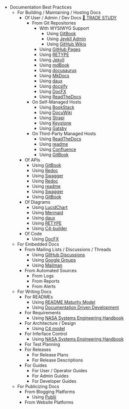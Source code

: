 * Documentation Best Practices
    * For Building / Maintaining / Hosting Docs
      * Of User / Admin / Dev Docs [📖 TRADE STUDY](../trade-studies/trade-study-hostingdocs-user)
        * From Git Repositories
          * With WYSIWYG Support
            * Using [GitBook](https://www.gitbook.com)
            * Using [Jeykll Admin](https://jekyll.github.io/jekyll-admin/)
            * Using [GitHub Wikis](https://docs.github.com/en/communities/documenting-your-project-with-wikis/about-wikis)
          * Using [GitHub Pages](https://pages.github.com)
          * Using [RETYPE](https://retype.com/)
          * Using [Jekyll](https://jekyllrb.com)
          * Using [mdBook](https://rust-lang.github.io/mdBook/)
          * Using [docusaurus](https://docusaurus.io/)
          * Using [MkDocs](https://www.mkdocs.org/)
          * Using [daux](http://daux.io/index.html)
          * Using [docsify](https://docsify.js.org/#/)
          * Using [DocFX](https://dotnet.github.io/docfx/)
          * Using [ReadTheDocs](https://readthedocs.org)
        * On Self-Managed Hosts
          * Using [BookStack](https://www.bookstackapp.com)
          * Using [DocuWiki](https://www.dokuwiki.org/dokuwiki)
          * Using [Strapi](https://strapi.io)
          * Using [Keystone](https://keystonejs.com)
          * Using [Gatsby](https://www.gatsbyjs.com/use-cases/technical-documentation)
        * On Third-Party Managed Hosts
          * Using [ReadTheDocs](https://readthedocs.org)
          * Using [readme](https://readme.com/)
          * Using [Confluence](https://www.atlassian.com/software/confluence)
          * Using [GitBook](https://www.gitbook.com)
      * Of APIs
        * Using [GitBook](https://www.gitbook.com)
        * Using [Redoc](https://github.com/Redocly/redoc)
        * Using [Swagger](https://swagger.io/)
        * Using [Redoc](https://github.com/Redocly/redoc)
        * Using [readme](https://readme.com/)
        * Using [Swagger](https://swagger.io/)
        * Using [GitBook](https://www.gitbook.com)
      * Of Diagrams
        * Using [LucidChart](https://www.lucidchart.com/pages/)
        * Using [Mermaid](https://mermaid-js.github.io/)
        * Using [daux](http://daux.io/index.html)
        * Using [RETYPE](https://retype.com/)
        * Using [C4-builder](https://adrianvlupu.github.io/C4-Builder/#/)
      * Of Code
        * Using [DocFX](https://dotnet.github.io/docfx/)
    * For Embedded Docs
      * From Mailing Lists / Discussions / Threads
        * Using [GitHub Discussions](https://docs.github.com/en/discussions)
        * Using [Google Groups](https://support.google.com/groups/answer/2464926)
        * Using [Mailman](http://www.list.org)
      * From Automated Sources
        * From Logs
        * From Reports
        * From Alerts
    * For Writing Docs
      * For READMEs
        * Using [README Maturity Model](https://github.com/LappleApple/feedmereadmes/blob/master/README-maturity-model.md)
        * Using [Documentation Driven Development](https://blog.izs.me/2017/06/documentation-driven-development/)
      * For Requirements
        * Using [NASA Systems Engineering Handbook](https://www.nasa.gov/seh/appendix-c-how-to-write-a-good-requirement)
      * For Architecture / Design
        * Using [C4 model](https://c4model.com)
      * For Inferface Control
        * Using [NASA Systems Engineering Handbook](https://www.nasa.gov/seh/appendix-l-interface-requirements-document-outline)
      * For Test Planning
      * For Releases
        * For Release Plans
        * For Release Descriptions
      * For Guides
        * For User / Operator Guides
        * For Admin Guides
        * For Developer Guides
    * For Publicizing Docs
      * From Blogging Platforms
        * Using [Publii](https://getpublii.com)
      * From Website Platforms
